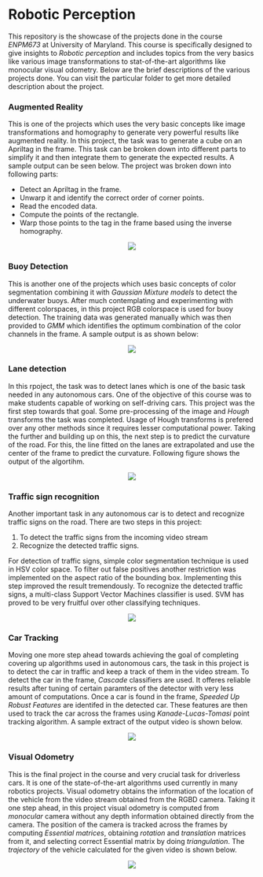 # Robotic Perception

This repository is the showcase of the projects done in the course *ENPM673* at University of Maryland. This course is specifically designed to give insights to *Robotic perception* and includes topics from the very basics like various image transformations to stat-of-the-art algorithms like monocular visual odometry. Below are the brief descriptions of the various projects done. You can visit the particular folder to get more detailed description about the project.

### Augmented Reality

This is one of the projects which uses the very basic concepts like image transformations and homography to generate very powerful results like augmented reality. In this project, the task was to generate a cube on an Apriltag in the frame. This task can be broken down into different parts to simplify it and then integrate them to generate the expected results. A sample output can be seen below. The project was broken down into following parts:
  
  * Detect an Apriltag in the frame.
  * Unwarp it and identify the correct order of corner points.
  * Read the encoded data.
  * Compute the points of the rectangle.
  * Warp those points to the tag in the frame based using the inverse homography.
  
<p align="center">
<img src="https://github.com/raviBhadeshiya/robotic_perception/blob/master/_output/augmented_cube.gif">
</p>
  
### Buoy Detection
  
This is another one of the projects which uses basic concepts of color segmentation combining it with *Gaussian Mixture models* to detect the underwater buoys. After much contemplating and experimenting with different colorspaces, in this project RGB colorspace is used for buoy detection. The training data was generated manually which was then provided to *GMM* which identifies the optimum combination of the color channels in the frame. A sample output is as shown below:

<p align="center">
<img src="https://github.com/raviBhadeshiya/robotic_perception/blob/master/_output/bouy_detection.gif">
</p>

### Lane detection 

In this rpoject, the task was to detect lanes which is one of the basic task needed in any autonomous cars. One of the objective of this course was to make students capable of working on self-driving cars. This project was the first step towards that goal. Some pre-processing of the image and *Hough* transforms the task was completed. Usage of Hough transforms is prefered over any other methods since it requires lesser computational power. Taking the further and building up on this, the next step is to predict the curvature of the road. For this, the line fitted on the lanes are extrapolated and use the center of the frame to predict the curvature. Following figure shows the output of the algortihm. 

<p align="center">
<img src="https://github.com/raviBhadeshiya/robotic_perception/blob/master/_output/lane_detection.gif">
</p>

### Traffic sign recognition

Another important task in any autonomous car is to detect and recognize traffic signs on the road. There are two steps in this project:
  1. To detect the traffic signs from the incoming video stream
  2. Recognize the detected traffic signs.

For detection of traffic signs, simple color segmentation technique is used in HSV color space. To filter out false positives another restriction was implemented on the aspect ratio of the bounding box. Implementing this step improved the result tremendously. To recognize the detected traffic signs, a multi-class Support Vector Machines classifier is used. SVM has proved to be very fruitful over other classifying techniques. 

<p align="center">
<img src="https://github.com/raviBhadeshiya/robotic_perception/blob/master/_output/trafic_sign_detection.gif">
</p>

### Car Tracking

Moving one more step ahead towards achieving the goal of completing covering up algorithms used in autonomous cars, the task in this project is to detect the car in traffic and keep a track of them in the video stream. To detect the car in the frame, *Cascade* classifiers are used. It offeres reliable results after tuning of certain paramters of the detector with very less amount of computations. Once a car is found in the frame, *Speeded Up Robust Features* are identifed in the detected car. These features are then used to track the car across the frames using *Kanade-Lucas-Tomasi* point tracking algorithm. A sample extract of the output video is shown below. 

<p align="center">
<img src="https://github.com/raviBhadeshiya/robotic_perception/blob/master/_output/car_tracking.gif">
</p>

### Visual Odometry

This is the final project in the course and very crucial task for driverless cars. It is one of the state-of-the-art algorithms used currently in many robotics projects. Visual odometry obtains the information of the location of the vehicle from the video stream obtained from the RGBD camera. Taking it one step ahead, in this project visual odometry is computed from *monocular* camera without any depth information obtained directly from the camera. The position of the camera is tracked across the frames by computing *Essential matrices*, obtaining *rotation* and *translation* matrices from it, and selecting correct Essential matrix by doing *triangulation*. The *trajectory* of the vehicle calculated for the given video is shown below.

<p align="center">
<img src="https://github.com/raviBhadeshiya/robotic_perception/blob/master/Visual_odometry/output/trajectory1.jpg">
</p>
